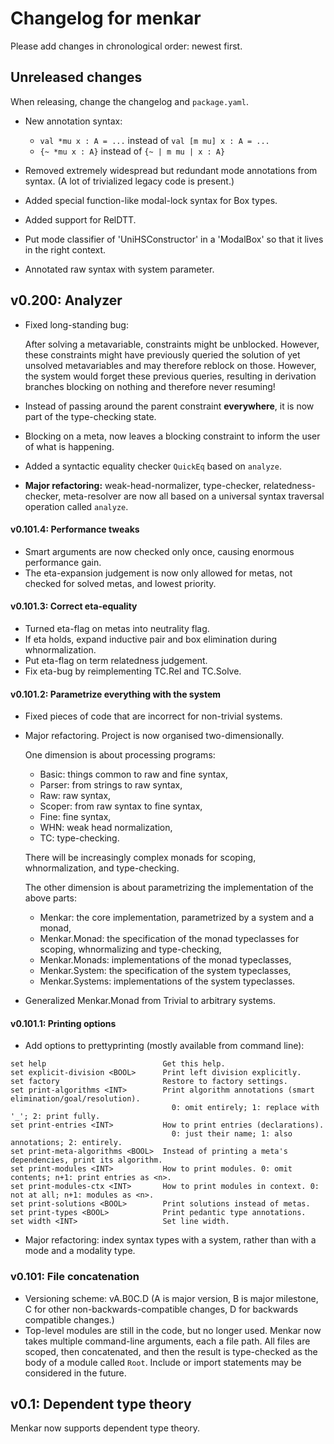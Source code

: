 # Changelog for menkar
Please add changes in chronological order: newest first.

## Unreleased changes
When releasing, change the changelog and `package.yaml`.

*  New annotation syntax:

   * `val *mu x : A = ...` instead of `val [m mu] x : A = ...`
   * `{~ *mu x : A}` instead of `{~ | m mu | x : A}`
*  Removed extremely widespread but redundant mode annotations from syntax. (A lot of trivialized legacy code is present.)
*  Added special function-like modal-lock syntax for Box types.
*  Added support for RelDTT.
*  Put mode classifier of 'UniHSConstructor' in a 'ModalBox' so that it lives in the right context.
*  Annotated raw syntax with system parameter.

## v0.200: Analyzer

*  Fixed long-standing bug:

   After solving a metavariable, constraints might be unblocked. However, these constraints might have previously queried
   the solution of yet unsolved metavariables and may therefore reblock on those. However, the system would forget these
   previous queries, resulting in derivation branches blocking on nothing and therefore never resuming!

*  Instead of passing around the parent constraint **everywhere**, it is now part of the type-checking state.
*  Blocking on a meta, now leaves a blocking constraint to inform the user of what is happening.
*  Added a syntactic equality checker `QuickEq` based on `analyze`.
*  **Major refactoring:** weak-head-normalizer, type-checker, relatedness-checker, meta-resolver are now all based on a universal syntax traversal operation called `analyze`.

#### v0.101.4: Performance tweaks
*  Smart arguments are now checked only once, causing enormous performance gain.
*  The eta-expansion judgement is now only allowed for metas, not checked for solved metas, and lowest priority.

#### v0.101.3: Correct eta-equality
*  Turned eta-flag on metas into neutrality flag.
*  If eta holds, expand inductive pair and box elimination during whnormalization.
*  Put eta-flag on term relatedness judgement.
*  Fix eta-bug by reimplementing TC.Rel and TC.Solve.

#### v0.101.2: Parametrize everything with the system
*  Fixed pieces of code that are incorrect for non-trivial systems.

*  Major refactoring. Project is now organised two-dimensionally.

   One dimension is about processing programs:

   * Basic: things common to raw and fine syntax,
   * Parser: from strings to raw syntax,
   * Raw: raw syntax,
   * Scoper: from raw syntax to fine syntax,
   * Fine: fine syntax,
   * WHN: weak head normalization,
   * TC: type-checking.

   There will be increasingly complex monads for scoping, whnormalization, and type-checking.

   The other dimension is about parametrizing the implementation of the above parts:
   
   * Menkar: the core implementation, parametrized by a system and a monad,
   * Menkar.Monad: the specification of the monad typeclasses for scoping, whnormalizing and type-checking,
   * Menkar.Monads: implementations of the monad typeclasses,
   * Menkar.System: the specification of the system typeclasses,
   * Menkar.Systems: implementations of the system typeclasses.

*  Generalized Menkar.Monad from Trivial to arbitrary systems.

#### v0.101.1: Printing options
* Add options to prettyprinting (mostly available from command line):
```
set help                          Get this help.
set explicit-division <BOOL>      Print left division explicitly.
set factory                       Restore to factory settings.
set print-algorithms <INT>        Print algorithm annotations (smart elimination/goal/resolution).
                                    0: omit entirely; 1: replace with '_'; 2: print fully.
set print-entries <INT>           How to print entries (declarations).
                                    0: just their name; 1: also annotations; 2: entirely.
set print-meta-algorithms <BOOL>  Instead of printing a meta's dependencies, print its algorithm.
set print-modules <INT>           How to print modules. 0: omit contents; n+1: print entries as <n>.
set print-modules-ctx <INT>       How to print modules in context. 0: not at all; n+1: modules as <n>.
set print-solutions <BOOL>        Print solutions instead of metas.
set print-types <BOOL>            Print pedantic type annotations.
set width <INT>                   Set line width.
```
* Major refactoring: index syntax types with a system, rather than with a mode and a modality type.

### v0.101: File concatenation
* Versioning scheme: vA.B0C.D (A is major version, B is major milestone, C for other non-backwards-compatible changes, D for backwards compatible changes.)
* Top-level modules are still in the code, but no longer used. Menkar now takes multiple command-line arguments, each a file path. All files are scoped, then concatenated, and then the result is type-checked as the body of a module called `Root`. Include or import statements may be considered in the future.

## v0.1: Dependent type theory
Menkar now supports dependent type theory.
